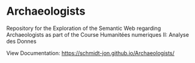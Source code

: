 # Archaeologists
Repository for the Exploration of the Semantic Web regarding Archaeologists as part of the Course Humanitées numeriques II: Analyse des Donnes

View Documentation:
https://schmidt-jon.github.io/Archaeologists/
